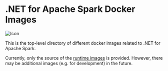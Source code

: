 # .NET for Apache Spark Docker Images

![Icon](img/docker-dotnet-spark.png)

This is the top-level directory of different docker images related to .NET for Apache Spark.

Currently, only the source of the [runtime images](runtime/README.md) is provided. However, there may be additional images (e.g. for development) in the future.




